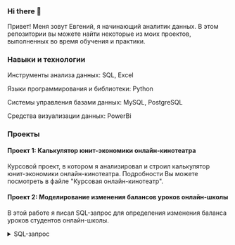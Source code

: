 ### Hi there 👋

Привет! Меня зовут Евгений, я начинающий аналитик данных. В этом репозитории вы можете найти некоторые из моих проектов, выполненных во время обучения и практики.

### Навыки и технологии
 
Инструменты анализа данных: SQL, Excel

Языки программирования и библиотеки: Python

Системы управления базами данных: MySQL, PostgreSQL

Средства визуализации данных: PowerBi

### Проекты

#### Проект 1: Калькулятор юнит-экономики онлайн-кинотеатра

Курсовой проект, в котором я анализировал и строил калькулятор юнит-экономики онлайн-кинотеатра. Подробности Вы можете посмотреть в файле "Курсовая онлайн-кинотеатр".

#### Проект 2: Моделирование изменения балансов уроков онлайн-школы

В этой работе я писал SQL-запрос для определения изменения баланса уроков студентов онлайн-школы.

<details>
<summary>SQL-запрос</summary>

```
with first_payments as (
       select user_id,
             min(transaction_datetime)::date as first_payment_date
    from skyeng_db.payments
       where status_name = 'success'
     group by user_id
),

all_dates as (
        select distinct class_start_datetime::date as dt 
from skyeng_db.classes
where class_start_datetime between '2016-01-01 00:00' and '2016-12-31 23:59'
),


    all_dates_by_user as (
       select user_id,
               dt
    from all_dates ad
      join first_payments fp
      on ad.dt::date >= fp.first_payment_date::date
),

 payments_by_dates as (
      select user_id,
      transaction_datetime::date as payment_date,
      sum(classes) as transaction_balance_change
from skyeng_db.payments
where status_name = 'success'
group by user_id,
       payment_date
),

payments_by_dates_cumsum as (
     select adbu.user_id,
            dt,
            transaction_balance_change,
            sum(coalesce (transaction_balance_change, 0)) over (partition by adbu.user_id order by dt) as transaction_balance_change_cs 
        from all_dates_by_user as adbu
             left join payments_by_dates as pbd
               on adbu.user_id = pbd.user_id
               and adbu.dt = pbd.payment_date
            order by dt
),

   classes_by_dates as (
       select user_id,
             class_start_datetime::date as csdt,
             count(*) * (-1) as classes
    from skyeng_db.classes
    where class_type <> 'trial' and class_status in ('success', 'failed_by_student')
    group by user_id, csdt
),

    classes_by_dates_dates_cumsum as (
       select adbu.user_id,
               dt,
               classes,
               sum(coalesce (classes,0)) over (partition by adbu.user_id order by dt) as classes_cs
        from all_dates_by_user adbu
        left join classes_by_dates cbd
          on adbu.user_id = cbd.user_id
          and adbu.dt = cbd.csdt
),

      balances as (
    select pbdc.user_id,
            pbdc.dt,
            transaction_balance_change,
            transaction_balance_change_cs,
            classes,
            classes_cs,
            classes_cs + transaction_balance_change_cs as balance
        from payments_by_dates_cumsum pbdc
        left join classes_by_dates_dates_cumsum cbddc
        on pbdc.user_id = cbddc.user_id
        and pbdc.dt = cbddc.dt
)

-- select *
-- from balances
-- limit 1000
-- Есть количество уроков отрицательное.


    
    select dt,
        sum (transaction_balance_change) as tbc_sum,
        sum(transaction_balance_change_cs) as tbcc_sum,
        sum (classes) as classes_by_dates_dates_cum,
        sum (classes_cs) as classes_cs_sum,
        sum (balance) as balance_sum
    from balances
    group by dt
    order by dt
    
--  Задание 2. Выражена сезонность, большие пики весной, летом идет на спад.

    
    
     
         
    




```

</details>



